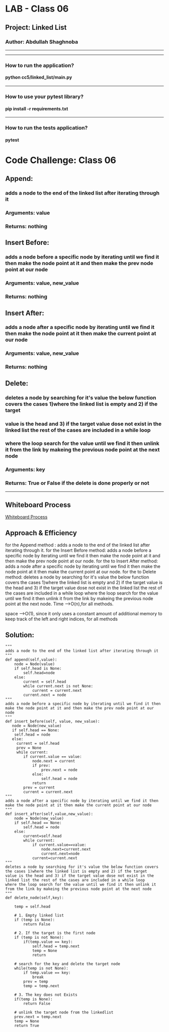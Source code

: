 # LAB - Class 06

## Project: Linked List

### Author: Abdullah Shaghnoba
---
---
### How to run the application?
#### python  cc5/linked_list/main.py
---
### How to use your pytest library?
#### pip install -r requirements.txt
---
### How to run the tests application? 
####  **pytest**


# Code Challenge: Class 06
## Append: 
### adds a node to the end of the linked list after iterating through it 
### Arguments: value
### Returns: nothing


## Insert Before:
### adds a node before a specific node by iterating until we find it then make the node point at it and then make the prev node point at our node
### Arguments: value, new_value
### Returns: nothing


## Insert After:
### adds a node after a specific node by iterating until we find it then make the node point at it then make the current point at our node
### Arguments: value, new_value
### Returns: nothing



## Delete:
### deletes a node by searching for it's value the below function covers the cases 1)where the linked list is empty and 2) if the target
### value is the head and 3) if the target value dose not exist in the linked list the rest of the cases are included in a while loop 
### where the loop search for the value until we find it then unlink it from the link by makeing the previous node point at the next node
### Arguments: key
### Returns: True or False if the delete is done properly or not
---
## Whiteboard Process
[Whiteboard Process](./pics/cc06.jpg)

## Approach & Efficiency
for the Append method : adds a node to the end of the linked list after iterating through it.
for the Insert Before method: adds a node before a specific node by iterating until we find it then make the node point at it and then make the prev node point at our node.
for the to Insert After method: adds a node after a specific node by iterating until we find it then make the node point at it then make the current point at our node.
for the to Delete method: deletes a node by searching for it's value the below function covers the cases 1)where the linked list is empty and 2) if the target value is the head and 3) if the target value dose not exist in the linked list the rest of the cases are included in a while loop where the loop search for the value until we find it then unlink it from the link by makeing the previous node point at the next node.
Time -->O(n),for all methods. 
 
space -->O(1), since it only uses a constant amount of additional memory to keep track of the left and right indices, for all methods 

## Solution:
    """
    adds a node to the end of the linked list after iterating through it 
    """
    def append(self,value):
        node = Node(value)
        if self.head is None:
            self.head=node
        else:
            current = self.head
            while current.next is not None:
                current = current.next
            current.next = node
    """
    adds a node before a specific node by iterating until we find it then make the node point at it and then make the prev node point at our node
    """
    def insert_before(self, value, new_value):
       node = Node(new_value)
       if self.head == None:
        self.head = node
       else:
         current = self.head
         prev = None
         while current:
            if current.value == value:
                node.next = current
                if prev:
                    prev.next = node
                else:
                    self.head = node
                return
            prev = current
            current = current.next
    """
    adds a node after a specific node by iterating until we find it then make the node point at it then make the current point at our node
    """
    def insert_after(self,value,new_value):
        node = Node(new_value)
        if self.head == None:
            self.head = node
        else:                
            current=self.head
            while current:
                if current.value==value:
                    node.next=current.next
                    current.next=node
                current=current.next    
    """
    deletes a node by searching for it's value the below function covers the cases 1)where the linked list is empty and 2) if the target
    value is the head and 3) if the target value dose not exist in the linked list the rest of the cases are included in a while loop 
    where the loop search for the value until we find it then unlink it from the link by makeing the previous node point at the next node
    """
    def delete_node(self,key):

        temp = self.head

        # 1. Empty linked list
        if (temp is None):
            return False
        
        # 2. If the target is the first node
        if (temp is not None):
            if(temp.value == key):
                self.head = temp.next
                temp = None
                return 
            
        # search for the key and delete the target node
        while(temp is not None):
            if temp.value == key:
                break
            prev = temp
            temp = temp.next

        # 3. The key does not Exists
        if(temp is None):
            return False

        # unlink the target node from the linkedlist
        prev.next = temp.next
        temp = None
        return True
